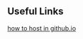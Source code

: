 ## Useful Links
[how to host in github.io](https://stackoverflow.com/questions/73016488/how-do-i-deploy-a-three-js-project-to-github-pages)
